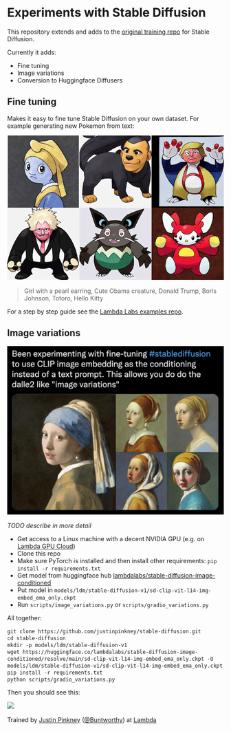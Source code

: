 # Experiments with Stable Diffusion

This repository extends and adds to the [original training repo](https://github.com/pesser/stable-diffusion) for Stable Diffusion.

Currently it adds:

- Fine tuning
- Image variations
- Conversion to Huggingface Diffusers

## Fine tuning

Makes it easy to fine tune Stable Diffusion on your own dataset. For example generating new Pokemon from text:

![](assets/pokemontage.jpg)

> Girl with a pearl earring, Cute Obama creature, Donald Trump, Boris Johnson, Totoro, Hello Kitty


For a step by step guide see the [Lambda Labs examples repo](https://github.com/LambdaLabsML/examples).

## Image variations

[![](assets/img-vars.jpg)](https://twitter.com/Buntworthy/status/1561703483316781057)

_TODO describe in more detail_

- Get access to a Linux machine with a decent NVIDIA GPU (e.g. on [Lambda GPU Cloud](https://lambdalabs.com/service/gpu-cloud))
- Clone this repo
- Make sure PyTorch is installed and then install other requirements: `pip install -r requirements.txt`
- Get model from huggingface hub [lambdalabs/stable-diffusion-image-conditioned](https://huggingface.co/lambdalabs/stable-diffusion-image-conditioned/blob/main/sd-clip-vit-l14-img-embed_ema_only.ckpt)
- Put model in `models/ldm/stable-diffusion-v1/sd-clip-vit-l14-img-embed_ema_only.ckpt`
- Run `scripts/image_variations.py` or `scripts/gradio_variations.py`

All together:
```
git clone https://github.com/justinpinkney/stable-diffusion.git
cd stable-diffusion
mkdir -p models/ldm/stable-diffusion-v1
wget https://huggingface.co/lambdalabs/stable-diffusion-image-conditioned/resolve/main/sd-clip-vit-l14-img-embed_ema_only.ckpt -O models/ldm/stable-diffusion-v1/sd-clip-vit-l14-img-embed_ema_only.ckpt
pip install -r requirements.txt
python scripts/gradio_variations.py
```

Then you should see this:

[![](assets/gradio_variations.jpeg)](https://twitter.com/Buntworthy/status/1565704770056294400)

Trained by [Justin Pinkney](https://www.justinpinkney.com) ([@Buntworthy](https://twitter.com/Buntworthy)) at [Lambda](https://lambdalabs.com/)